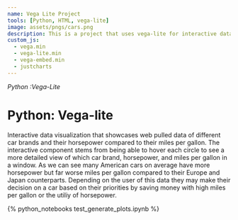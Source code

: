 ```yaml
---
name: Vega Lite Project
tools: [Python, HTML, vega-lite]
image: assets/pngs/cars.png
description: This is a project that uses vega-lite for interactive data visualization
custom_js:
  - vega.min
  - vega-lite.min
  - vega-embed.min
  - justcharts
---
```

*Python* *:Vega-Lite*

# Python: Vega-lite

Interactive data visualization that showcases web pulled data of different car brands and their horsepower compared to their miles per gallon. The interactive component stems from being able to hover each circle to see a more detailed view of which car brand, horsepower, and miles per gallon in a window. As we can see many American cars on average have more horsepower but far worse miles per gallon compared to their Europe and Japan counterparts. Depending on the user of this data they may make their decision on a car based on their priorities by saving money with high miles per gallon or the utiliy of horsepower.


<vegachart schema-url="{{ site.baseurl }}/assets/json/cars.json" style="width: 100%"></vegachart>

{% python_notebooks test_generate_plots.ipynb %}
